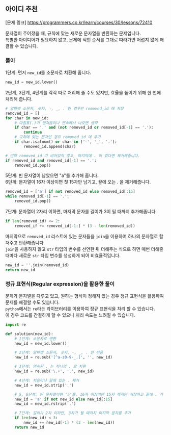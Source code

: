 ## 아이디 추천
[문제 링크]
https://programmers.co.kr/learn/courses/30/lessons/72410  

문자열이 주어졌을 때, 규칙에 맞는 새로운 문자열을 반환하는 문제입니다.  
특별한 아이디어가 필요하지 않고, 문제에 적힌 순서를 그대로 따라가면 어렵지 않게 해결할 수 있습니다.  

### 풀이
1단계: 먼저 ```new_id```를 소문자로 치환해 줍니다.
```python
new_id = new_id.lower()
```  

2단계, 3단계, 4단계를 각각 따로 처리해 줄 수도 있지만, 효율을 높이기 위해 한 번에 처리해 줍니다.
```python
# 알파벳 소문자, 숫자, -, _, . 인 경우만 removed_id 에 저장
removed_id = []
for char in new_id:
	# 마침표(.)가 맨처음이나 연속해서 나오면 생략
	if char == '.' and (not removed_id or removed_id[-1] == '.'):
		continue
	# 규칙에 맞는 문자인 경우 removed_id 에 추가
	if char.isalnum() or char in ['-', '_', '.']:
		removed_id.append(char)

# 만약 removed_id 가 비어있지 않고, 마지막에 . 이 있다면 제거해줍니다.
if removed_id and removed_id[-1] == '.':
	removed_id.pop()
```

5단계: 빈 문자열이 남았으면 "a"를 추가해 줍니다.  
6단계: 문자열이 16자 이상이면 첫 15자만 남기고, 끝에 오는 . 을 제거해줍니다.
```python
removed_id = ['a'] if not removed_id else removed_id[:15]
while removed_id[-1] == '.':
	removed_id.pop()
```

7단계: 문자열이 2자리 이하면, 마지막 문자를 길이가 3이 될 때까지 추가해줍니다.
```python
if len(removed_id) <= 2:
	removed_if += removed_id[-1:] * (3 - len(removed_id))
```

마지막으로 ```removed_id``` 리스트에 있는 문자들을 ```join```을 이용하여 하나의 문자열로 합쳐주고 반환해줍니다.  
```join```을 사용하지 않고 ```str``` 타입의 변수를 선언한 뒤 더해주는 식으로 하면 매번 더해줄 때마다 새로운 ```str``` 타입 변수를 생성하게 되어 비효율적입니다.  
```python
new_id = ''.join(removed_id)
return new_id
```  

### 정규 표현식(Regular expression)을 활용한 풀이
문제가 문자열을 다루고 있고, 원하는 형식이 정해져 있는 경우 정규 표현식을 활용하여 문제를 해결할 수도 있습니다.  
```python```에서는 ```re```라는 라이브러리를 이용하여 정규 표현식을 처리 할 수 있습니다.  
이 경우 코드를 간결하게 할 수 있으나 처리 속도는 느려질 수 있습니다.  

```python
import re

def solution(new_id):
    # 1단계: 소문자로 변환
    new_id = new_id.lower()

    # 2단계: 알파벳 소문자, 숫자, -, _, . 만 허용
    new_id = re.sub('[^a-z0-9-_.]', '', new_id)

    # 3단계: 연속된 . 는 하나의 . 로 치환
    new_id = re.sub('\.+', '.', new_id)

    # 4단계: 처음이나 끝에 있는 . 제거
    new_id = new_id.strip('.')

    # 5, 6단계: 빈 문자열이면 'a'를, 16자 이상이면 15자 까지만 저장하고 끝에 . 가 있으면 제거
    new_id = 'a' if not new_id else new_id[:15]
    new_id = new_id.rstrip('.')

    # 7단계: 길이가 2자 이하면, 3자가 될 때까지 마지막 문자를 추가
    if len(new_id) < 3:
        new_id += new_id[-1] * (3 - len(new_id))
    return new_id
```
